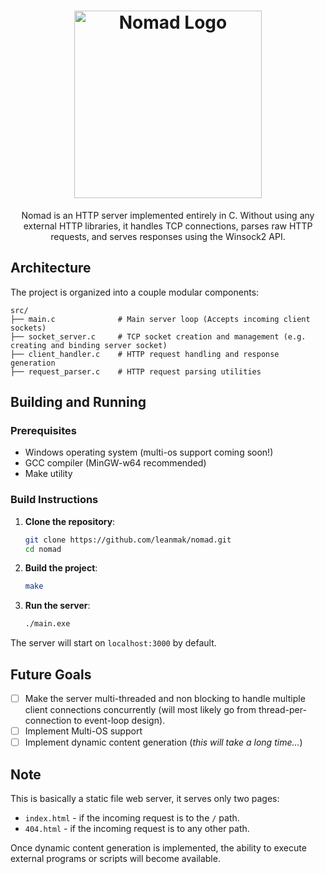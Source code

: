 <div align="center">
  <h1>
    <img width="300" alt="Nomad Logo" src="https://github.com/user-attachments/assets/4754b671-1fd1-429a-b3ae-0285e048ed23" />
  </h1>

  <p>Nomad is an HTTP server implemented entirely in C. Without using any external HTTP libraries, it handles TCP connections, parses raw HTTP requests, and serves responses using the Winsock2 API.</p>
</div>

## Architecture

The project is organized into a couple modular components:

```
src/
├── main.c              # Main server loop (Accepts incoming client sockets)
├── socket_server.c     # TCP socket creation and management (e.g. creating and binding server socket)
├── client_handler.c    # HTTP request handling and response generation
├── request_parser.c    # HTTP request parsing utilities
```

## Building and Running

### Prerequisites

- Windows operating system (multi-os support coming soon!)
- GCC compiler (MinGW-w64 recommended)
- Make utility

### Build Instructions

1. **Clone the repository**:
   ```bash
   git clone https://github.com/leanmak/nomad.git
   cd nomad
   ```

2. **Build the project**:
   ```bash
   make
   ```

3. **Run the server**:
   ```bash
   ./main.exe
   ```

The server will start on `localhost:3000` by default.

## Future Goals
- [ ] Make the server multi-threaded and non blocking to handle multiple client connections concurrently (will most likely go from thread-per-connection to event-loop design).
- [ ] Implement Multi-OS support
- [ ] Implement dynamic content generation (_this will take a long time..._)

## Note
This is basically a static file web server, it serves only two pages:
- ``index.html`` - if the incoming request is to the ``/`` path.
- ``404.html`` - if the incoming request is to any other path.<br>

<p>Once dynamic content generation is implemented, the ability to execute external programs or scripts will become available.</p>
